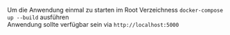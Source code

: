 Um die Anwendung einmal zu starten im Root Verzeichness `docker-compose up --build` ausführen <br/>
Anwendung sollte verfügbar sein via `http://localhost:5000`
